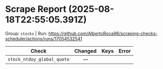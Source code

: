 # Scrape Report (2025-08-18T22:55:05.391Z)

Group: `stocks`  |  Run: https://github.com/AlbertoRoca96/scraping-checks-scheduler/actions/runs/17054532541

| Check | Changed | Keys | Error |
|---|:---:|:--|:--|
| `stock_ntdoy_global_quote` | — |  |  |
